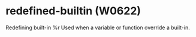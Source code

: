 # redefined-builtin (W0622)

Redefining built-in %r Used when a variable or function override a
built-in.

